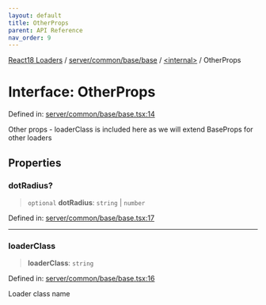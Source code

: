 ```yaml
---
layout: default
title: OtherProps
parent: API Reference
nav_order: 9
---
```


[React18 Loaders](../../../../../../modules.md) / [server/common/base/base](../../README.md) / [\<internal\>](../README.md) / OtherProps

# Interface: OtherProps

Defined in: [server/common/base/base.tsx:14](https://github.com/react18-tools/turborepo-template/blob/3a66b23216861f5adcc73693c70f36ef7616e0f4/lib/src/server/common/base/base.tsx#L14)

Other props - loaderClass is included here as we will extend BaseProps for other loaders

## Properties

### dotRadius?

> `optional` **dotRadius**: `string` \| `number`

Defined in: [server/common/base/base.tsx:17](https://github.com/react18-tools/turborepo-template/blob/3a66b23216861f5adcc73693c70f36ef7616e0f4/lib/src/server/common/base/base.tsx#L17)

---

### loaderClass

> **loaderClass**: `string`

Defined in: [server/common/base/base.tsx:16](https://github.com/react18-tools/turborepo-template/blob/3a66b23216861f5adcc73693c70f36ef7616e0f4/lib/src/server/common/base/base.tsx#L16)

Loader class name
